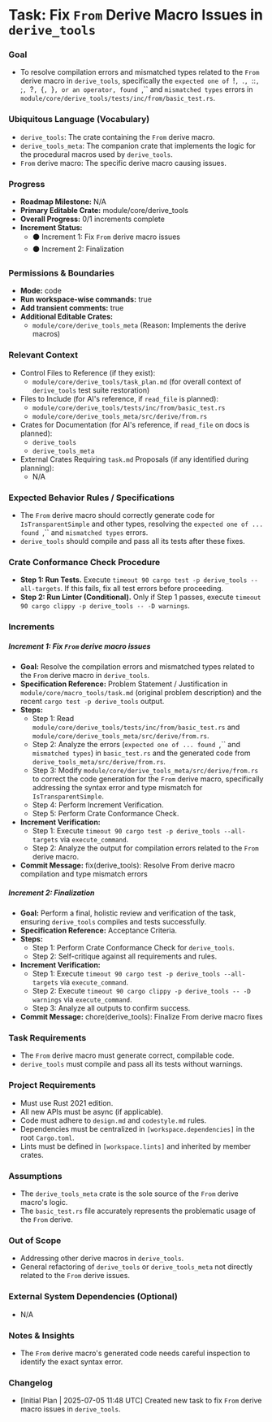 # Task: Fix `From` Derive Macro Issues in `derive_tools`

### Goal
*   To resolve compilation errors and mismatched types related to the `From` derive macro in `derive_tools`, specifically the `expected one of `!`, `.`, `::`, `;`, `?`, `{`, `}`, or an operator, found `,`` and `mismatched types` errors in `module/core/derive_tools/tests/inc/from/basic_test.rs`.

### Ubiquitous Language (Vocabulary)
*   `derive_tools`: The crate containing the `From` derive macro.
*   `derive_tools_meta`: The companion crate that implements the logic for the procedural macros used by `derive_tools`.
*   `From` derive macro: The specific derive macro causing issues.

### Progress
*   **Roadmap Milestone:** N/A
*   **Primary Editable Crate:** module/core/derive_tools
*   **Overall Progress:** 0/1 increments complete
*   **Increment Status:**
    *   ⚫ Increment 1: Fix `From` derive macro issues
    *   ⚫ Increment 2: Finalization

### Permissions & Boundaries
*   **Mode:** code
*   **Run workspace-wise commands:** true
*   **Add transient comments:** true
*   **Additional Editable Crates:**
    *   `module/core/derive_tools_meta` (Reason: Implements the derive macros)

### Relevant Context
*   Control Files to Reference (if they exist):
    *   `module/core/derive_tools/task_plan.md` (for overall context of `derive_tools` test suite restoration)
*   Files to Include (for AI's reference, if `read_file` is planned):
    *   `module/core/derive_tools/tests/inc/from/basic_test.rs`
    *   `module/core/derive_tools_meta/src/derive/from.rs`
*   Crates for Documentation (for AI's reference, if `read_file` on docs is planned):
    *   `derive_tools`
    *   `derive_tools_meta`
*   External Crates Requiring `task.md` Proposals (if any identified during planning):
    *   N/A

### Expected Behavior Rules / Specifications
*   The `From` derive macro should correctly generate code for `IsTransparentSimple` and other types, resolving the `expected one of ... found `,`` and `mismatched types` errors.
*   `derive_tools` should compile and pass all its tests after these fixes.

### Crate Conformance Check Procedure
*   **Step 1: Run Tests.** Execute `timeout 90 cargo test -p derive_tools --all-targets`. If this fails, fix all test errors before proceeding.
*   **Step 2: Run Linter (Conditional).** Only if Step 1 passes, execute `timeout 90 cargo clippy -p derive_tools -- -D warnings`.

### Increments
##### Increment 1: Fix `From` derive macro issues
*   **Goal:** Resolve the compilation errors and mismatched types related to the `From` derive macro in `derive_tools`.
*   **Specification Reference:** Problem Statement / Justification in `module/core/macro_tools/task.md` (original problem description) and the recent `cargo test -p derive_tools` output.
*   **Steps:**
    *   Step 1: Read `module/core/derive_tools/tests/inc/from/basic_test.rs` and `module/core/derive_tools_meta/src/derive/from.rs`.
    *   Step 2: Analyze the errors (`expected one of ... found `,`` and `mismatched types`) in `basic_test.rs` and the generated code from `derive_tools_meta/src/derive/from.rs`.
    *   Step 3: Modify `module/core/derive_tools_meta/src/derive/from.rs` to correct the code generation for the `From` derive macro, specifically addressing the syntax error and type mismatch for `IsTransparentSimple`.
    *   Step 4: Perform Increment Verification.
    *   Step 5: Perform Crate Conformance Check.
*   **Increment Verification:**
    *   Step 1: Execute `timeout 90 cargo test -p derive_tools --all-targets` via `execute_command`.
    *   Step 2: Analyze the output for compilation errors related to the `From` derive macro.
*   **Commit Message:** fix(derive_tools): Resolve From derive macro compilation and type mismatch errors

##### Increment 2: Finalization
*   **Goal:** Perform a final, holistic review and verification of the task, ensuring `derive_tools` compiles and tests successfully.
*   **Specification Reference:** Acceptance Criteria.
*   **Steps:**
    *   Step 1: Perform Crate Conformance Check for `derive_tools`.
    *   Step 2: Self-critique against all requirements and rules.
*   **Increment Verification:**
    *   Step 1: Execute `timeout 90 cargo test -p derive_tools --all-targets` via `execute_command`.
    *   Step 2: Execute `timeout 90 cargo clippy -p derive_tools -- -D warnings` via `execute_command`.
    *   Step 3: Analyze all outputs to confirm success.
*   **Commit Message:** chore(derive_tools): Finalize From derive macro fixes

### Task Requirements
*   The `From` derive macro must generate correct, compilable code.
*   `derive_tools` must compile and pass all its tests without warnings.

### Project Requirements
*   Must use Rust 2021 edition.
*   All new APIs must be async (if applicable).
*   Code must adhere to `design.md` and `codestyle.md` rules.
*   Dependencies must be centralized in `[workspace.dependencies]` in the root `Cargo.toml`.
*   Lints must be defined in `[workspace.lints]` and inherited by member crates.

### Assumptions
*   The `derive_tools_meta` crate is the sole source of the `From` derive macro's logic.
*   The `basic_test.rs` file accurately represents the problematic usage of the `From` derive.

### Out of Scope
*   Addressing other derive macros in `derive_tools`.
*   General refactoring of `derive_tools` or `derive_tools_meta` not directly related to the `From` derive issues.

### External System Dependencies (Optional)
*   N/A

### Notes & Insights
*   The `From` derive macro's generated code needs careful inspection to identify the exact syntax error.

### Changelog
*   [Initial Plan | 2025-07-05 11:48 UTC] Created new task to fix `From` derive macro issues in `derive_tools`.